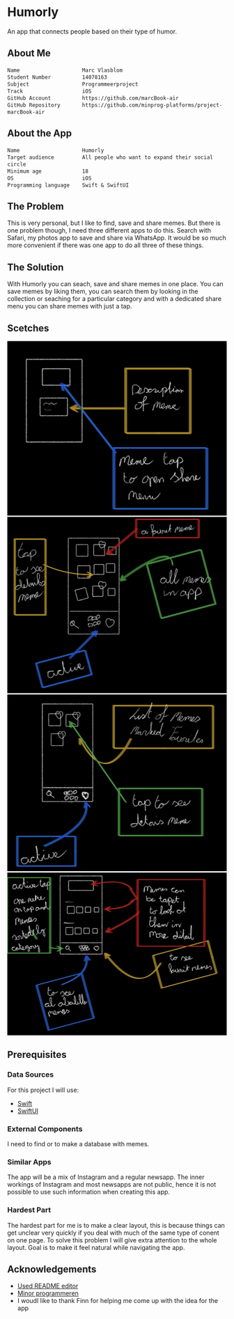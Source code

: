 # Humorly

An app that connects people based on their type of humor.


## About Me
    Name                    Marc Vlasblom
    Student Number          14078163
    Subject                 Programmeerproject 
    Track                   iOS
    GitHub Account          https://github.com/marcBook-air
    GitHub Repository       https://github.com/minprog-platforms/project-marcBook-air   
## About the App
    Name                    Humorly
    Target audience         All people who want to expand their social circle
    Minimum age             18
    OS                      iOS
    Programming language    Swift & SwiftUI

## The Problem
This is very personal, but I like to find, save and share memes. But there is one problem though, I need three different apps to do this. Search with Safari, my photos app to save and share via WhatsApp. It would be so much more convenient if there was one app to do all three of these things.
##  The Solution
With Humorly you can seach, save and share memes in one place. You can save memes by liking them, you can search them by looking in the collection or seaching for a particular category and with a dedicated share menu you can share memes with just a tap.
## Scetches
![DetailView](DOC/DetailView.jpg)
![CollectionView](DOC/CollectionView.jpg)
![FavoriteView](DOC/FavoriteView.jpg)
![HumorlyView](DOC/HumorlyView.jpg)
## Prerequisites
### Data Sources
For this project I will use:
- [Swift](https://www.swift.org/documentation/)
- [SwiftUI](https://developer.apple.com/documentation/swiftui/)
### External Components
I need to find or to make a database with memes.
### Similar Apps
The app will be a mix of Instagram and a regular newsapp. The inner workings of Instagram and most newsapps are not public, hence it is not possible to use such information when creating this app.
### Hardest Part
The hardest part for me is to make a clear layout, this is because things can get unclear very quickly if you deal with much of the same type of conent on one page. To solve this problem I will give extra attention to the whole layout. Goal is to make it feel natural while navigating the app.
## Acknowledgements

 - [Used README editor](https://readme.so/nl)
 - [Minor programmeren](https://project.mprog.nl/syllabus)
 - I woudl like to thank Finn for helping me come up with the idea for the app
